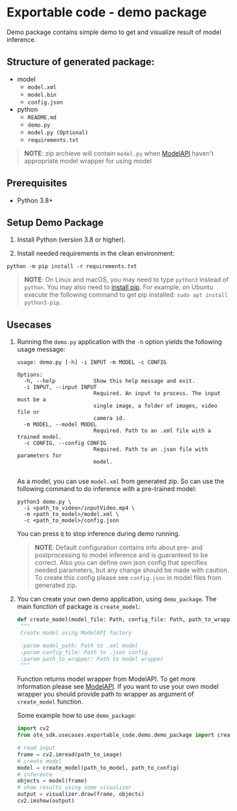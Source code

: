 # Exportable code - demo package

Demo package contains simple demo to get and visualize result of model inference.

## Structure of generated package:

* model
  - `model.xml`
  - `model.bin`
  - `config.json`
* python
  - `README.md`
  - `demo.py`
  - `model.py (Optional)`
  - `requirements.txt`

> **NOTE**: zip archieve will contain `model.py` when [ModelAPI](https://github.com/openvinotoolkit/open_model_zoo/tree/master/demos/common/python/openvino/model_zoo/model_api) haven't appropriate model wrapper for using model

## Prerequisites
* Python 3.8+

## Setup Demo Package

1. Install Python (version 3.8 or higher).

2. Install needed requirements in the clean environment:
```
python -m pip install -r requirements.txt
```

> **NOTE**: On Linux and macOS, you may need to type `python3` instead of `python`. You may also need to [install pip](https://pip.pypa.io/en/stable/installation/).
> For example, on Ubuntu execute the following command to get pip installed: `sudo apt install python3-pip`.

## Usecases

1. Running the `demo.py` application with the `-h` option yields the following usage message:
   ```
   usage: demo.py [-h] -i INPUT -m MODEL -c CONFIG

   Options:
     -h, --help            Show this help message and exit.
     -i INPUT, --input INPUT
                           Required. An input to process. The input must be a
                           single image, a folder of images, video file or
                           camera id.
     -m MODEL, --model MODEL
                           Required. Path to an .xml file with a trained model.
     -c CONFIG, --config CONFIG
                           Required. Path to an .json file with parameters for
                           model.


   ```

   As a model, you can use `model.xml` from generated zip. So can use the following command to do inference with a pre-trained model:
   ```
   python3 demo.py \
     -i <path_to_video>/inputVideo.mp4 \
     -m <path_to_model>/model.xml \
     -c <path_to_model>/config.json
   ```
   You can press `Q` to stop inference during demo running.
   > **NOTE**: Default configuration contains info about pre- and postprocessing to model inference and is guaranteed to be correct.
   > Also you can define own json config that specifies needed parameters, but any change should be made with caution.
   > To create this config please see `config.json` in model files from generated zip.

2. You can create your own demo application, using `demo_package`. The main function of package is `create_model`:
   ```python
   def create_model(model_file: Path, config_file: Path, path_to_wrapper: Optional[Path] = None) -> Model:
    """
    Create model using ModelAPI factory

    :param model_path: Path to .xml model
    :param config_file: Path to .json config.
    :param path_to_wrapper: Path to model wrapper
    """
   ```
   Function returns model wrapper from ModelAPI. To get more information please see [ModelAPI](https://github.com/openvinotoolkit/open_model_zoo/tree/master/demos/common/python/openvino/model_zoo/model_api). If you want to use your own model wrapper you should provide path to wrapper as argument of `create_model` function.

   Some example how to use `demo_package`:
   ```python
   import cv2
   from ote_sdk.usecases.exportable_code.demo.demo_package import create_model

   # read input
   frame = cv2.imread(path_to_image)
   # create model
   model = create_model(path_to_model, path_to_config)
   # inference
   objects = model(frame)
   # show results using some visualizer
   output = visualizer.draw(frame, objects)
   cv2.imshow(output)
   ```